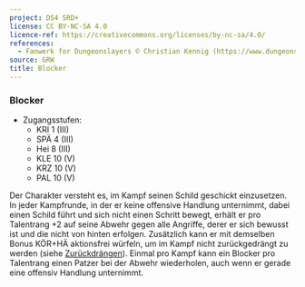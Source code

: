 ```yaml
---
project: DS4 SRD+
license: CC BY-NC-SA 4.0
licence-ref: https://creativecommons.org/licenses/by-nc-sa/4.0/
references: 
  - Fanwerk for Dungeonslayers © Christian Kennig (https://www.dungeonslayers.net/)
source: GRW
title: Blocker
---
```


### Blocker

- Zugangsstufen:
  - KRI 1 (III)
  - SPÄ 4 (III)
  - Hei 8 (III)
  - KLE 10 (V)
  - KRZ 10 (V)
  - PAL 10 (V)

Der Charakter versteht es, im Kampf seinen Schild geschickt einzusetzen. In jeder Kampfrunde, in der er keine offensive Handlung unternimmt, dabei einen Schild führt und sich nicht einen Schritt bewegt, erhält er pro Talentrang +2 auf seine Abwehr gegen alle Angriffe, derer er sich bewusst ist und die nicht von hinten erfolgen. Zusätzlich kann er mit demselben Bonus KÖR+HÄ aktionsfrei würfeln, um im Kampf nicht zurückgedrängt zu werden (siehe [Zurückdrängen](../regeln-kampfdetails.md#zurückdrängen)). Einmal pro Kampf kann ein Blocker pro Talentrang einen Patzer bei der Abwehr wiederholen, auch wenn er gerade eine offensiv Handlung unternimmt.

